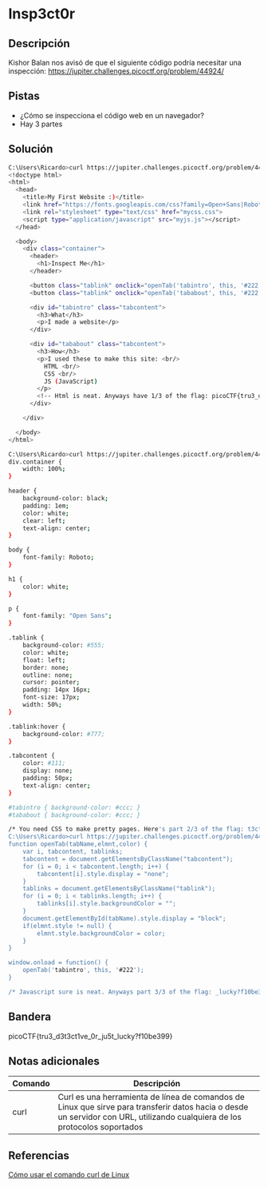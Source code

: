 # Insp3ct0r

## Descripción
Kishor Balan nos avisó de que el siguiente código podría necesitar una inspección: 
https://jupiter.challenges.picoctf.org/problem/44924/

## Pistas
- ¿Cómo se inspecciona el código web en un navegador?
- Hay 3 partes

## Solución
```bash
C:\Users\Ricardo>curl https://jupiter.challenges.picoctf.org/problem/44924/
<!doctype html>
<html>
  <head>
    <title>My First Website :)</title>
    <link href="https://fonts.googleapis.com/css?family=Open+Sans|Roboto" rel="stylesheet">
    <link rel="stylesheet" type="text/css" href="mycss.css">
    <script type="application/javascript" src="myjs.js"></script>
  </head>

  <body>
    <div class="container">
      <header>
        <h1>Inspect Me</h1>
      </header>

      <button class="tablink" onclick="openTab('tabintro', this, '#222')" id="defaultOpen">What</button>
      <button class="tablink" onclick="openTab('tababout', this, '#222')">How</button>

      <div id="tabintro" class="tabcontent">
        <h3>What</h3>
        <p>I made a website</p>
      </div>

      <div id="tababout" class="tabcontent">
        <h3>How</h3>
        <p>I used these to make this site: <br/>
          HTML <br/>
          CSS <br/>
          JS (JavaScript)
        </p>
        <!-- Html is neat. Anyways have 1/3 of the flag: picoCTF{tru3_d3 -->
      </div>

    </div>

  </body>
</html>

C:\Users\Ricardo>curl https://jupiter.challenges.picoctf.org/problem/44924/mycss.css
div.container {
    width: 100%;
}

header {
    background-color: black;
    padding: 1em;
    color: white;
    clear: left;
    text-align: center;
}

body {
    font-family: Roboto;
}

h1 {
    color: white;
}

p {
    font-family: "Open Sans";
}

.tablink {
    background-color: #555;
    color: white;
    float: left;
    border: none;
    outline: none;
    cursor: pointer;
    padding: 14px 16px;
    font-size: 17px;
    width: 50%;
}

.tablink:hover {
    background-color: #777;
}

.tabcontent {
    color: #111;
    display: none;
    padding: 50px;
    text-align: center;
}

#tabintro { background-color: #ccc; }
#tababout { background-color: #ccc; }

/* You need CSS to make pretty pages. Here's part 2/3 of the flag: t3ct1ve_0r_ju5t */
C:\Users\Ricardo>curl https://jupiter.challenges.picoctf.org/problem/44924/myjs.js
function openTab(tabName,elmnt,color) {
    var i, tabcontent, tablinks;
    tabcontent = document.getElementsByClassName("tabcontent");
    for (i = 0; i < tabcontent.length; i++) {
        tabcontent[i].style.display = "none";
    }
    tablinks = document.getElementsByClassName("tablink");
    for (i = 0; i < tablinks.length; i++) {
        tablinks[i].style.backgroundColor = "";
    }
    document.getElementById(tabName).style.display = "block";
    if(elmnt.style != null) {
        elmnt.style.backgroundColor = color;
    }
}

window.onload = function() {
    openTab('tabintro', this, '#222');
}

/* Javascript sure is neat. Anyways part 3/3 of the flag: _lucky?f10be399} */
```

## Bandera
picoCTF{tru3_d3t3ct1ve_0r_ju5t_lucky?f10be399}

## Notas adicionales
| Comando | Descripción |
|--------|--------|
| curl | Curl es una herramienta de línea de comandos de Linux que sirve para transferir datos hacia o desde un servidor con URL, utilizando cualquiera de los protocolos soportados |

## Referencias
[Cómo usar el comando curl de Linux](https://www.hostgator.mx/blog/comando-curl-linux/)
